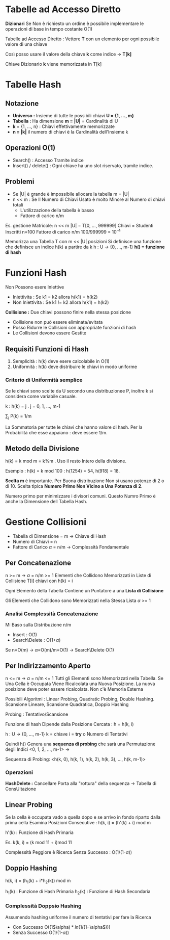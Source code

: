 # Tabelle ad Accesso Diretto
**Dizionari** Se Non è richiesto un ordine è possibile 
implementare le operazioni di base in tempo costante O(1)

Tabelle ad Accesso Diretto : Vettore **T** con un elemento per 
ogni possibile valore di una chiave  

Così posso usare il valore della chiave **k** come indice -> **T[k]**

Chiave Dizionario **k** viene memorizzata in T[k]

# Tabelle Hash

## Notazione
- **Universo :** Insieme di tutte le possibili chiavi **U = {1, ..., m}**
- **Tabella :** Ha dimensione **m = |U|** = Cardinalità di U
- **k** = {1, ...,  n} : Chiavi effettivamente memorizzate
- **n = |k|** il numero di chiavi è la Cardinalità dell'Insieme k

## Operazioni O(1)
- Search() : Accesso Tramite indice
- Insert() / delete() : Ogni chiave ha uno slot riservato, tramite indice.

## Problemi
- Se |U| è grande è impossibile allocare la tabella m = |U|
- n << m : Se Il Numero di Chiavi Usato è molto Minore al Numero di chiavi totali
  - L'utilizzazione della tabella è basso
  - Fattore di carico n/m

Es. gestione Matricole: n << m |U| = T[0, ..., 999999]
Chiavi = Studenti Inscritti n=100
Fattore di carico n/m 100/999999 = 10<sup>-4</sup>

Memorizza una Tabella T con m << |U| posizioni
Si definisce una funzione che definisce un indice h(k) a partire da k
h : U -> {0, ..., m-1}
**h() = funzione di hash**

# Funzioni Hash
Non Possono esere Iniettive
- Iniettivita : Se k1 = k2 allora h(k1) = h(k2)
- Non Iniettivita : Se k1 != k2 allora h(k1) = h(k2)

**Collisione :** Due chiavi possono finire nella stessa posizione
- Collisione non può essere eliminata/evitata
- Posso Ridurre le Collisioni con appropriate funzioni di hash
- Le Collisioni devono essere Gestite

## Requisiti Funzioni di Hash
1. Semplicità : h(k) deve esere calcolabile in O(1)
2. Uniformità : h(k) deve distribuire le chiavi in modo uniforme

### Criterio di Uniformità semplice 
Se le chiavi sono scelte da U secondo una distribuzionee P, 
inoltre k si considera come variabile casuale.

k : h(k) = j . j = 0, 1, ..., m-1

$\sum_j$ P(k) = 1/m

La Sommatoria per tutte le chiavi che hanno valore di hash.
Per la Probabilità che esse appaiano : deve essere 1/m.

## Metodo della Divisione
h(k) = k mod m = k%m . Uso il resto Intero della divisione.

Esempio : h(k) = k mod 100 : h(1254) = 54, h(918) = 18.

**Scelta m** è importante. Per Buona distribuzione Non si usano potenze di 2 o di 10.
Scelta tipica **Numero Primo Non Vicino a Una Potenza di 2**. 

Numero primo per minimizzare i divisori comuni. 
Questo Numro Primo è anche la Dimensione dell Tabella Hash.

# Gestione Collisioni
- Tabella di Dimensione = m -> Chiave di Hash
- Numero di Chiavi = n
- Fattore di Carico $\alpha$ = n/m -> Complessità Fondamentale

## Per Concatenazione
n >= m -> $\alpha$ = n/m >= 1
Elementi che Collidono Memorizzati in Liste di Collisione 
T[i] chiavi con h(k) = i

Ogni Elemento della Tabella Contiene un Puntatore a una **Lista di Collisione**

Gli Elementi che Collidono sono Memorizzati nella Stessa Lista $\alpha$ >= 1

### Analisi Complessità Concatenazione
Mi Baso sulla Distribuzione n/m
- Insert : O(1)
- Search\Delete : O(1+$\alpha$)

Se n=O(m) -> $\alpha$=O(m)/m=O(1) -> Search\Delete O(1)

## Per Indirizzamento Aperto
n <= m -> $\alpha$ = n/m <= 1
Tutti gli Elementi sono Memorizzati nella Tabella.
Se Una Cella è Occupata Viene Ricalcolata una Nuova Posizione.
La nuova posizione deve poter essere ricalcolata.
Non c'è Memoria Esterna

Possibili Algoritmi : Linear Probing, Quadratic Probing, Double Hashing.
Scansione Lineare, Scansione Quadratica, Doppio Hashing

Probing : Tentativo/Scansione

Funzione di hash Dipende dalla Posizione Cercata : h = h(k, i) 

h : U -> {0, ..., m-1}
k = chiave
i = **try** o Numero di Tentativi

Quindi h() Genera una **sequenza di probing** che sarà una 
Permutazione degli Indici <0, 1, 2, ..., m-1> ->

Sequenza di Probing:
<h(k, 0), h(k, 1), h(k, 2), h(k, 3), ..., h(k, m-1)>

### Operazioni
**HashDelete :** Cancellare Porta alla "rottura" della sequenza -> Tabella di ConsUltazione

## Linear Probing
Se la cella è occupata vado a quella dopo e se arrivo in fondo riparto dalla prima cella
Esamina Posizioni Consecutive : 
h(k, i) = (h'(k) + i) mod m

h'(k) : Funzione di Hash Primaria

Es. k(k, i) = (k mod 11 + i)mod 11

Complessità Peggiore è Ricerca Senza Successo : O(1/(1-$\alpha$))

## Doppio Hashing
h(k, i) = (h<sub>1</sub>(k) + i*h<sub>2</sub>(k)) mod m

h<sub>1</sub>(k) : Funzione di Hash Primaria
h<sub>2</sub>(k) : Funzione di Hash Secondaria

### Complessità Doppsio Hashing
Assumendo hashing uniforme il numero di tentativi per fare la Ricerca
- Con Successo O((1\$\alpha$) * ln(1/(1-$\alpha$)))
- Senza Successo O(1/(1-$\alpha$))
